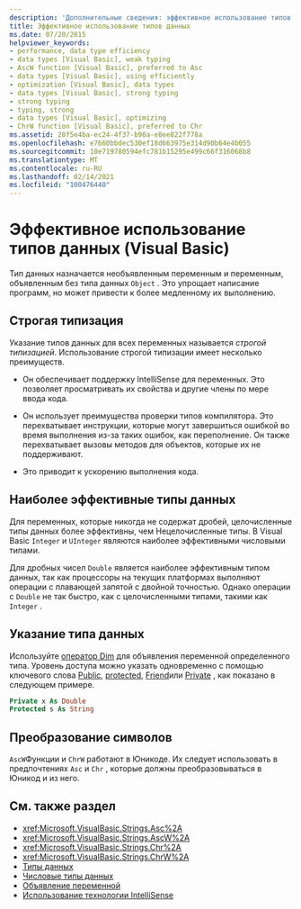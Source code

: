 ```yaml
---
description: 'Дополнительные сведения: эффективное использование типов данных (Visual Basic)'
title: Эффективное использование типов данных
ms.date: 07/20/2015
helpviewer_keywords:
- performance, data type efficiency
- data types [Visual Basic], weak typing
- AscW function [Visual Basic], preferred to Asc
- data types [Visual Basic], using efficiently
- optimization [Visual Basic], data types
- data types [Visual Basic], strong typing
- strong typing
- typing, strong
- data types [Visual Basic], optimizing
- ChrW function [Visual Basic], preferred to Chr
ms.assetid: 28f5e4ba-ec24-4f37-b90a-e8ee822f778a
ms.openlocfilehash: e7660bbdec530ef18d663975e314d90b64e4b055
ms.sourcegitcommit: 10e719780594efc781b15295e499c66f316068b8
ms.translationtype: MT
ms.contentlocale: ru-RU
ms.lasthandoff: 02/14/2021
ms.locfileid: "100476440"
---
```

# <a name="efficient-use-of-data-types-visual-basic"></a>Эффективное использование типов данных (Visual Basic)

Тип данных назначается необъявленным переменным и переменным, объявленным без типа данных `Object` . Это упрощает написание программ, но может привести к более медленному их выполнению.

## <a name="strong-typing"></a>Строгая типизация

 Указание типов данных для всех переменных называется *строгой типизацией*. Использование строгой типизации имеет несколько преимуществ.

- Он обеспечивает поддержку IntelliSense для переменных. Это позволяет просматривать их свойства и другие члены по мере ввода кода.

- Он использует преимущества проверки типов компилятора. Это перехватывает инструкции, которые могут завершиться ошибкой во время выполнения из-за таких ошибок, как переполнение. Он также перехватывает вызовы методов для объектов, которые их не поддерживают.

- Это приводит к ускорению выполнения кода.

## <a name="most-efficient-data-types"></a>Наиболее эффективные типы данных

 Для переменных, которые никогда не содержат дробей, целочисленные типы данных более эффективны, чем Нецелочисленные типы. В Visual Basic `Integer` и `UInteger` являются наиболее эффективными числовыми типами.

 Для дробных чисел `Double` является наиболее эффективным типом данных, так как процессоры на текущих платформах выполняют операции с плавающей запятой с двойной точностью. Однако операции с `Double` не так быстро, как с целочисленными типами, такими как `Integer` .

## <a name="specifying-data-type"></a>Указание типа данных

 Используйте [оператор Dim](../../../language-reference/statements/dim-statement.md) для объявления переменной определенного типа. Уровень доступа можно указать одновременно с помощью ключевого слова [Public](../../../language-reference/modifiers/public.md), [protected](../../../language-reference/modifiers/protected.md), [Friend](../../../language-reference/modifiers/friend.md)или [Private](../../../language-reference/modifiers/private.md) , как показано в следующем примере.

```vb
Private x As Double
Protected s As String
```

## <a name="character-conversion"></a>Преобразование символов

 `AscW`Функции и `ChrW` работают в Юникоде. Их следует использовать в предпочтениях `Asc` и `Chr` , которые должны преобразовываться в Юникод и из него.

## <a name="see-also"></a>См. также раздел

- <xref:Microsoft.VisualBasic.Strings.Asc%2A>
- <xref:Microsoft.VisualBasic.Strings.AscW%2A>
- <xref:Microsoft.VisualBasic.Strings.Chr%2A>
- <xref:Microsoft.VisualBasic.Strings.ChrW%2A>
- [Типы данных](index.md)
- [Числовые типы данных](numeric-data-types.md)
- [Объявление переменной](../variables/variable-declaration.md)
- [Использование технологии IntelliSense](/visualstudio/ide/using-intellisense)
